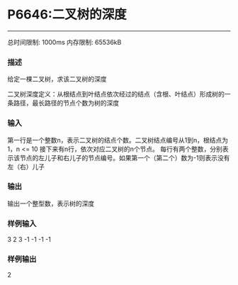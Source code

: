 # P6646:二叉树的深度

------

总时间限制: 1000ms 内存限制: 65536kB

### 描述

给定一棵二叉树，求该二叉树的深度

二叉树深度定义：从根结点到叶结点依次经过的结点（含根、叶结点）形成树的一条路径，最长路径的节点个数为树的深度

### 输入

第一行是一个整数n，表示二叉树的结点个数。二叉树结点编号从1到n，根结点为1，n <= 10
接下来有n行，依次对应二叉树的n个节点。
每行有两个整数，分别表示该节点的左儿子和右儿子的节点编号。如果第一个（第二个）数为-1则表示没有左（右）儿子

### 输出

输出一个整型数，表示树的深度<br>

### 样例输入

3
2 3
-1 -1
-1 -1

### 样例输出

2